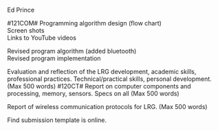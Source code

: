 Ed Prince

#121COM#
Programming algorithm design (flow chart)  
Screen shots  
Links to YouTube videos  

Revised program algorithm (added bluetooth)  
Revised program implementation 

Evaluation and reflection of the LRG development, academic skills, professional
practices. Technical/practical skills, personal development. (Max 500 words)
#120CT#
Report on computer components and processing, memory, sensors. Specs on all (Max 500 words)

Report of wireless communication protocols for LRG. (Max 500 words)


Find submission template is online.
